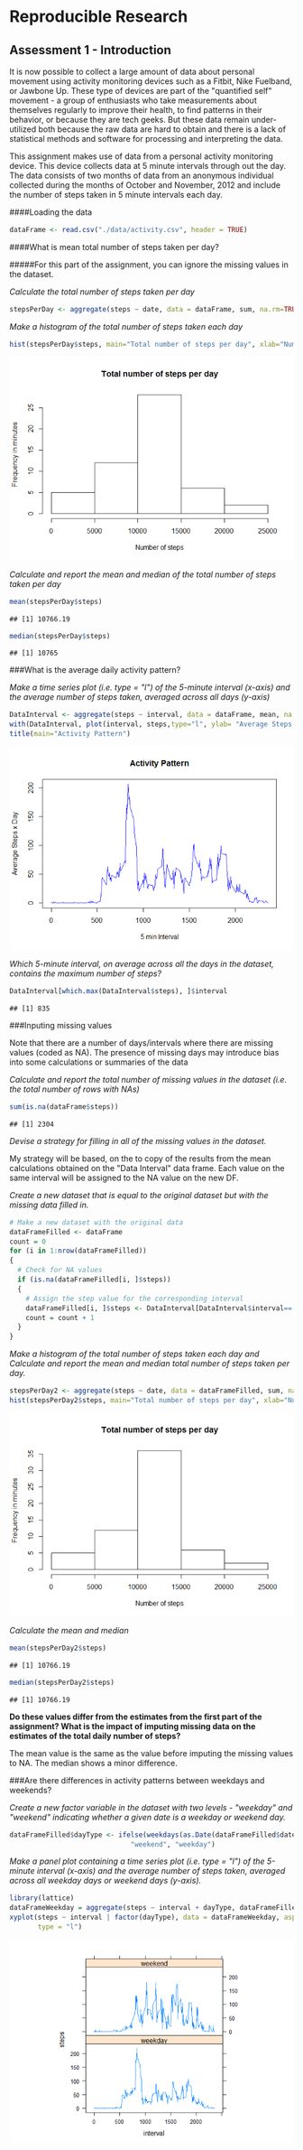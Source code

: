 Reproducible Research
=====================




Assessment 1 - Introduction
----------------------------


It is now possible to collect a large amount of data about personal movement using activity monitoring devices such as a Fitbit, Nike Fuelband, or Jawbone Up. These type of devices are part of the "quantified self" movement - a group of enthusiasts who take measurements about themselves regularly to improve their health, to find patterns in their behavior, or because they are tech geeks. But these data remain under-utilized both because the raw data are hard to obtain and there is a lack of statistical methods and software for processing and interpreting the data.

This assignment makes use of data from a personal activity monitoring device. This device collects data at 5 minute intervals through out the day. The data consists of two months of data from an anonymous individual collected during the months of October and November, 2012 and include the number of steps taken in 5 minute intervals each day.


####Loading the data


```r
dataFrame <- read.csv("./data/activity.csv", header = TRUE)
```



####What is mean total number of steps taken per day?

#####For this part of the assignment, you can ignore the missing values in the dataset.

*Calculate the total number of steps taken per day*


```r
stepsPerDay <- aggregate(steps ~ date, data = dataFrame, sum, na.rm=TRUE)
```

*Make a histogram of the total number of steps taken each day*


```r
hist(stepsPerDay$steps, main="Total number of steps per day", xlab="Number of steps", ylab= "Frequency in minutes", plot=TRUE)
```

![](PA1_template_files/figure-html/hist-plot-1.png) 

*Calculate and report the mean and median of the total number of steps taken per day*


```r
mean(stepsPerDay$steps)
```

```
## [1] 10766.19
```

```r
median(stepsPerDay$steps)
```

```
## [1] 10765
```

###What is the average daily activity pattern?


*Make a time series plot (i.e. type = "l") of the 5-minute interval (x-axis) and the average number of steps taken, averaged across all days (y-axis)*

```r
DataInterval <- aggregate(steps ~ interval, data = dataFrame, mean, na.rm=TRUE)
with(DataInterval, plot(interval, steps,type="l", ylab= "Average Steps x Day", xlab="5 min Interval", col="blue"))
title(main="Activity Pattern")
```

![](PA1_template_files/figure-html/time-plot-1.png) 

*Which 5-minute interval, on average across all the days in the dataset, contains the maximum number of steps?*

```r
DataInterval[which.max(DataInterval$steps), ]$interval
```

```
## [1] 835
```

###Inputing missing values

Note that there are a number of days/intervals where there are missing values (coded as NA). The presence of missing days may introduce bias into some calculations or summaries of the data

*Calculate and report the total number of missing values in the dataset (i.e. the total number of rows with NAs)*


```r
sum(is.na(dataFrame$steps))
```

```
## [1] 2304
```

*Devise a strategy for filling in all of the missing values in the dataset.*

My strategy  will be based, on the to copy of the results from the mean calculations obtained on the "Data Interval" data frame.
Each value on the same interval will be assigned to the NA value on the new DF.


*Create a new dataset that is equal to the original dataset but with the missing data filled in.*

```r
# Make a new dataset with the original data
dataFrameFilled <- dataFrame
count = 0 
for (i in 1:nrow(dataFrameFilled))
{
  # Check for NA values
  if (is.na(dataFrameFilled[i, ]$steps))
  {
    # Assign the step value for the corresponding interval
    dataFrameFilled[i, ]$steps <- DataInterval[DataInterval$interval== dataFrameFilled[i, ]$interval, ]$steps
    count = count + 1
  }
}
```

*Make a histogram of the total number of steps taken each day and Calculate and report the mean and median total number of steps taken per day.*


```r
stepsPerDay2 <- aggregate(steps ~ date, data = dataFrameFilled, sum, na.rm=TRUE)
hist(stepsPerDay2$steps, main="Total number of steps per day", xlab="Number of steps", ylab= "Frequency in minutes", plot=TRUE)
```

![](PA1_template_files/figure-html/hist-plot-filled-1.png) 

*Calculate the mean and median*


```r
mean(stepsPerDay2$steps)
```

```
## [1] 10766.19
```

```r
median(stepsPerDay2$steps)
```

```
## [1] 10766.19
```

**Do these values differ from the estimates from the first part of the assignment? What is the impact of imputing missing data on the estimates of the total daily number of steps?**

The mean value is the same as the value before imputing the missing values to NA. The median shows a minor difference.

###Are there differences in activity patterns between weekdays and weekends?

*Create a new factor variable in the dataset with two levels - "weekday" and "weekend" indicating whether a given date is a weekday or weekend day.*


```r
dataFrameFilled$dayType <- ifelse(weekdays(as.Date(dataFrameFilled$date,format="%Y-%m-%d")) %in% c("Satuday", "Sunday"), 
                              "weekend", "weekday")
```

*Make a panel plot containing a time series plot (i.e. type = "l") of the 5-minute interval (x-axis) and the average number of steps taken, averaged across all weekday days or weekend days (y-axis).*


```r
library(lattice)
dataFrameWeekday = aggregate(steps ~ interval + dayType, dataFrameFilled, mean)
xyplot(steps ~ interval | factor(dayType), data = dataFrameWeekday, aspect = 1/2, 
       type = "l")
```

![](PA1_template_files/figure-html/panel-plot-1.png) 
